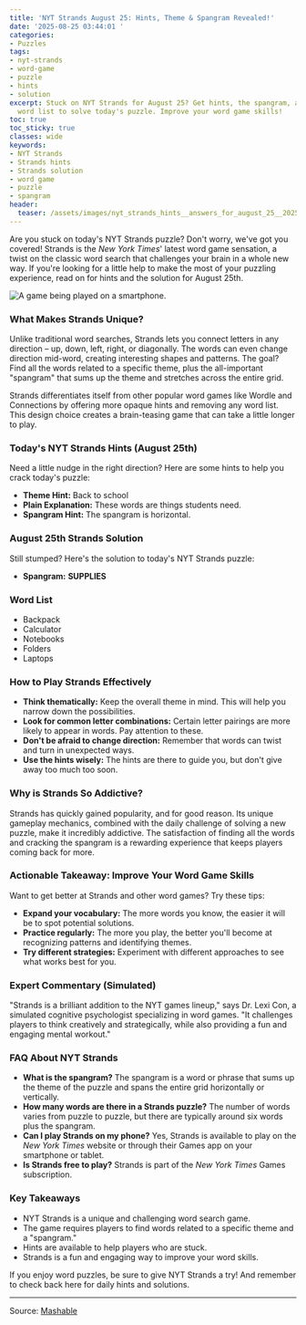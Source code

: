```yaml
---
title: 'NYT Strands August 25: Hints, Theme & Spangram Revealed!'
date: '2025-08-25 03:44:01 '
categories:
- Puzzles
tags:
- nyt-strands
- word-game
- puzzle
- hints
- solution
excerpt: Stuck on NYT Strands for August 25? Get hints, the spangram, and the full
  word list to solve today's puzzle. Improve your word game skills!
toc: true
toc_sticky: true
classes: wide
keywords:
- NYT Strands
- Strands hints
- Strands solution
- word game
- puzzle
- spangram
header:
  teaser: /assets/images/nyt_strands_hints__answers_for_august_25__2025_20250825034401.jpg
---
```


Are you stuck on today's NYT Strands puzzle? Don't worry, we've got you covered! Strands is the *New York Times*' latest word game sensation, a twist on the classic word search that challenges your brain in a whole new way. If you're looking for a little help to make the most of your puzzling experience, read on for hints and the solution for August 25th.

![A game being played on a smartphone.](https://helios-i.mashable.com/imagery/articles/06NyQrjUA4Jgnx1Cna5E6p8/hero-image.jpg)

### What Makes Strands Unique?

Unlike traditional word searches, Strands lets you connect letters in any direction – up, down, left, right, or diagonally. The words can even change direction mid-word, creating interesting shapes and patterns. The goal? Find all the words related to a specific theme, plus the all-important "spangram" that sums up the theme and stretches across the entire grid.

Strands differentiates itself from other popular word games like Wordle and Connections by offering more opaque hints and removing any word list. This design choice creates a brain-teasing game that can take a little longer to play.

### Today's NYT Strands Hints (August 25th)

Need a little nudge in the right direction? Here are some hints to help you crack today's puzzle:

*   **Theme Hint:** Back to school
*   **Plain Explanation:** These words are things students need.
*   **Spangram Hint:** The spangram is horizontal.

### August 25th Strands Solution

Still stumped? Here's the solution to today's NYT Strands puzzle:

*   **Spangram:** **SUPPLIES**

### Word List

*   Backpack
*   Calculator
*   Notebooks
*   Folders
*   Laptops

### How to Play Strands Effectively

*   **Think thematically:** Keep the overall theme in mind. This will help you narrow down the possibilities.
*   **Look for common letter combinations:** Certain letter pairings are more likely to appear in words. Pay attention to these.
*   **Don't be afraid to change direction:** Remember that words can twist and turn in unexpected ways.
*   **Use the hints wisely:** The hints are there to guide you, but don't give away too much too soon.

### Why is Strands So Addictive?

Strands has quickly gained popularity, and for good reason. Its unique gameplay mechanics, combined with the daily challenge of solving a new puzzle, make it incredibly addictive. The satisfaction of finding all the words and cracking the spangram is a rewarding experience that keeps players coming back for more.

### Actionable Takeaway: Improve Your Word Game Skills

Want to get better at Strands and other word games? Try these tips:

*   **Expand your vocabulary:** The more words you know, the easier it will be to spot potential solutions.
*   **Practice regularly:** The more you play, the better you'll become at recognizing patterns and identifying themes.
*   **Try different strategies:** Experiment with different approaches to see what works best for you.

### Expert Commentary (Simulated)

"Strands is a brilliant addition to the NYT games lineup," says Dr. Lexi Con, a simulated cognitive psychologist specializing in word games. "It challenges players to think creatively and strategically, while also providing a fun and engaging mental workout."

### FAQ About NYT Strands

*   **What is the spangram?** The spangram is a word or phrase that sums up the theme of the puzzle and spans the entire grid horizontally or vertically.
*   **How many words are there in a Strands puzzle?** The number of words varies from puzzle to puzzle, but there are typically around six words plus the spangram.
*   **Can I play Strands on my phone?** Yes, Strands is available to play on the *New York Times* website or through their Games app on your smartphone or tablet.
*   **Is Strands free to play?** Strands is part of the *New York Times* Games subscription.

### Key Takeaways

*   NYT Strands is a unique and challenging word search game.
*   The game requires players to find words related to a specific theme and a "spangram."
*   Hints are available to help players who are stuck.
*   Strands is a fun and engaging way to improve your word skills.

If you enjoy word puzzles, be sure to give NYT Strands a try! And remember to check back here for daily hints and solutions.

---

Source: [Mashable](https://mashable.com/article/strands-nyt-hint-august-25-2025)